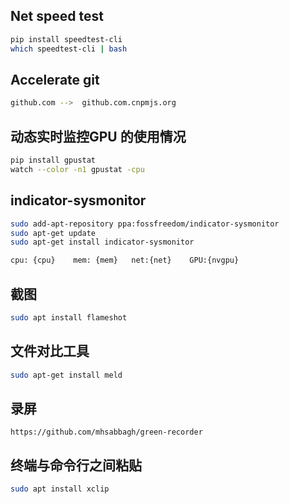 ## Net speed test

```bash
pip install speedtest-cli
which speedtest-cli | bash 
```

## Accelerate git

```bash
github.com -->  github.com.cnpmjs.org
```

## 动态实时监控GPU 的使用情况

```bash
pip install gpustat
watch --color -n1 gpustat -cpu
```

## indicator-sysmonitor

```bash
sudo add-apt-repository ppa:fossfreedom/indicator-sysmonitor  
sudo apt-get update  
sudo apt-get install indicator-sysmonitor 

cpu: {cpu}    mem: {mem}   net:{net}    GPU:{nvgpu}
```

## 截图

```bash
sudo apt install flameshot
```

## 文件对比工具

```bash
sudo apt-get install meld
```

## 录屏

```
https://github.com/mhsabbagh/green-recorder
```

## 终端与命令行之间粘贴

```bash
sudo apt install xclip
```
